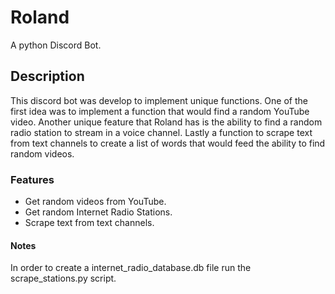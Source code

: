 # Roland
A python Discord Bot.

## Description
This discord bot was develop to implement unique functions. 
One of the first idea was to implement a function that would find 
a random YouTube video. Another unique feature that Roland has is 
the ability to find a random radio station to stream in a voice channel. 
Lastly a function to scrape text from text channels to create a list of words
that would feed the ability to find random videos. 

### Features

- Get random videos from YouTube.
- Get random Internet Radio Stations.
- Scrape text from text channels.

#### Notes 
In order to create a internet_radio_database.db file run the scrape_stations.py script. 

